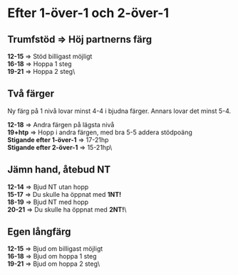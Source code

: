 # Efter 1-över-1 och 2-över-1

## Trumfstöd ⇒ Höj partnerns färg

**12-15** ⇒ Stöd billigast möjligt\
**16-18** ⇒ Hoppa 1 steg\
**19-21** ⇒ Hoppa 2 steg\

## Två färger

Ny färg på 1 nivå lovar minst 4-4 i bjudna färger. Annars lovar det minst 5-4.

**12-18** ⇒ Andra färgen på lägsta nivå\
**19+htp** ⇒ Hopp i andra färgen, med bra 5-5 addera stödpoäng\
**Stigande efter 1-över-1** ⇒ 17-21hp\
**Stigande efter 2-över-1** ⇒ 15-21hp\

## Jämn hand, åtebud NT

**12-14** ⇒ Bjud NT utan hopp\
**15-17** ⇒ Du skulle ha öppnat med **1NT!**\
**18-19** ⇒ Bjud NT med hopp\
**20-21** ⇒ Du skulle ha öppnat med **2NT!**\

## Egen långfärg

**12-15** ⇒ Bjud om billigast möjligt\
**16-18** ⇒ Bjud om hoppa 1 steg\
**19-21** ⇒ Bjud om hoppa 2 steg\
